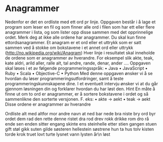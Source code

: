 # Anagrammer
Nedenfor er det en ordliste med ett ord pr linje. Oppgaven består i å lage et program som leser en fil og som finner alle ord i filen som har ett eller flere anagrammer i lista, og som lister opp disse sammen med det opprinnelige ordet. Merk deg at ikke alle ordene har anagrammer. Du skal kun finne ettordsanagrammer.
Et anagram er et ord eller et uttrykk som er satt sammen ved å stokke om bokstavene i et annet ord eller uttrykk (http://no.wikipedia.org/wiki/Anagram)
Hver linje i resultatet skal inneholde de ordene som er anagrammer av hverandre. For eksempel slik
akte, teak, kate
aldri, arild
aller, ralle
alt, tal
andre, rande, denar, ander
....
Oppgaven skal løses i et av følgende programmeringsspråk:
• Java
• JavaScript • Ruby
• Scala
• Objective-C • Python
Med denne oppgaven ønsker vi å se hvordan du løser programmeringsutfordringer, samt å teste programmeringskunnskapene dine. I et eventuelt intervju ønsker vi at du går gjennom løsningen din og forklarer hvordan du har løst den.
Hint
En måte å finne ut om to ord er anagrammer, er å sortere bokstavene i ordet og så sammenlikne den sorterte versjonen.
F. eks:
• akte -> aekt
• teak -> aekt
Disse ordene er anagrammer av hverandre
 
Ordliste
alt med altfor mor andre navn at ned bar nede bra niste bry ord byr ordet
dem rad
den rette
denne ristet
dra rod
drev rokk drikke rom
dro rå
ende sen enden sitter engang skinte ens steinhelle etter stien gangen stuen
gift støl
gikk suten gilde søsteren hellestein søstrene hun ta
hus tolv kisten torde krok truet lovt turte lysnet vann lysten år\n
løst
